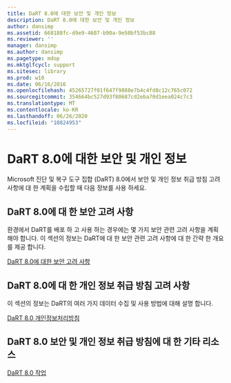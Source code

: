 ```yaml
---
title: DaRT 8.0에 대한 보안 및 개인 정보
description: DaRT 8.0에 대한 보안 및 개인 정보
author: dansimp
ms.assetid: 668188fc-d9e9-4607-b90a-9e50bf53bc88
ms.reviewer: ''
manager: dansimp
ms.author: dansimp
ms.pagetype: mdop
ms.mktglfcycl: support
ms.sitesec: library
ms.prod: w10
ms.date: 06/16/2016
ms.openlocfilehash: 45265727f01f647f9888e7b4c4fd8c12c765c072
ms.sourcegitcommit: 354664bc527d93f80687cd2eba70d1eea024c7c3
ms.translationtype: MT
ms.contentlocale: ko-KR
ms.lasthandoff: 06/26/2020
ms.locfileid: "10824953"
---
```

# DaRT 8.0에 대한 보안 및 개인 정보


Microsoft 진단 및 복구 도구 집합 (DaRT) 8.0에서 보안 및 개인 정보 취급 방침 고려 사항에 대 한 계획을 수립할 때 다음 정보를 사용 하세요.

## DaRT 8.0에 대 한 보안 고려 사항


환경에서 DaRT를 배포 하 고 사용 하는 경우에는 몇 가지 보안 관련 고려 사항을 계획 해야 합니다. 이 섹션의 정보는 DaRT에 대 한 보안 관련 고려 사항에 대 한 간략 한 개요를 제공 합니다.

[DaRT 8.0에 대한 보안 고려 사항](security-considerations-for-dart-80--dart-8.md)

## DaRT 8.0에 대 한 개인 정보 취급 방침 고려 사항


이 섹션의 정보는 DaRT의 여러 가지 데이터 수집 및 사용 방법에 대해 설명 합니다.

[DaRT 8.0 개인정보처리방침](dart-80-privacy-statement-dart-8.md)

## DaRT 8.0 보안 및 개인 정보 취급 방침에 대 한 기타 리소스


[DaRT 8.0 작업](operations-for-dart-80-dart-8.md)

 

 





